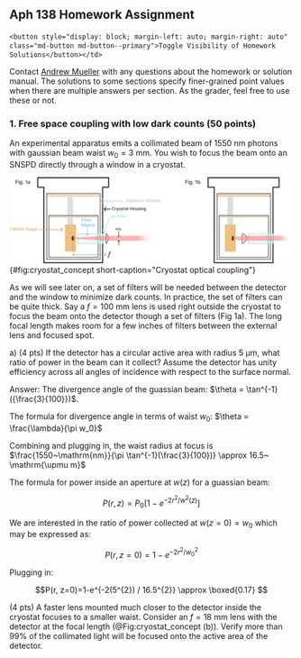 ## Aph 138 Homework Assignment



<!-- the html tag makes this only appear on the website -->
<!-- if you don't use the {=html} syntax, then the inside of the div would be rendered in the latex document -->
```{=html}
<button style="display: block; margin-left: auto; margin-right: auto" class="md-button md-button--primary">Toggle Visibility of Homework Solutions</button></td>
```
<!-- This span is processed by  pandoc-latex-color so that the color of the pdf will change also. -->
<span class=blue>Contact [Andrew Mueller](mailto:andrewstermueller@gmail.com) with any questions about the homework or solution manual. The solutions to some sections specify finer-grained point values when there are multiple answers per section. As the grader, feel free to use these or not. </span>

### 1. Free space coupling with low dark counts (50 points)
An experimental apparatus emits a collimated beam of $1550~\mathrm{nm}$ photons with gaussian beam waist $w_0 = 3~\mathrm{mm}$. You wish to focus the beam onto an SNSPD directly through a window in a cryostat. 

![** **](./figs_05/fig1b_light.svg){#fig:cryostat_concept short-caption="Cryostat optical coupling"}

As we will see later on, a set of filters will be needed between the detector and the window to minimize dark counts. In practice, the set of filters can be quite thick. Say a $f = 100~\mathrm{mm}$ lens is used right outside the cryostat to focus the beam onto the detector though a set of filters (Fig 1a). The long focal length makes room for a few inches of filters between the external lens and focused spot. 

<!-- This is a link to [The cryostat](./#fig:cryostat_concept) -->

a) (4 pts) If the detector has a circular active area with radius $5~\mathrm{\upmu m}$, what ratio of power in the beam can it collect? Assume the detector has unity efficiency across all angles of incidence with respect to the surface normal. 

<span class=blue markdown> Answer: The divergence angle of the guassian beam: $\theta = \tan^{-1}({\frac{3}{100}})$. </span>

<span class=blue markdown>  The formula for divergence angle in terms of waist $w_0$: $\theta = \frac{\lambda}{\pi w_0}$ </span>

<span class=blue markdown>  Combining and plugging in, the waist radius at focus is $\frac{1550~\mathrm{nm}}{\pi \tan^{-1}(\frac{3}{100})} \approx 16.5~ \mathrm{\upmu m}$ </span>

<span class=blue markdown> The formula for power inside an aperture at $w(z)$ for a guassian beam:</span>

<div class=blue markdown >

$$P(r, z)=P_{0}\left[1-e^{-2 r^{2} / w^{2}(z)}\right]$$ 

</div>

<span class=blue markdown>We are interested in the ratio of power collected at $w(z=0) = w_0$ which may be expressed as:</span>
<div class=blue markdown> 

$$P(r, z=0)=1-e^{-2 r^{2} / w_0^{2}}$$

</div>

<span class=blue markdown>Plugging in: </span>
<div class=blue markdown> 

$$P(r, z=0)=1-e^{-2(5^{2}) / 16.5^{2}} \approx  \boxed{0.17} $$

</div>

(4 pts) A faster lens mounted much closer to the detector inside the cryostat focuses to a smaller waist. Consider an $f = 18~\mathrm{mm}$ lens with the detector at the focal length (@Fig:cryostat_concept (b)). Verify more than 99% of the collimated light will be focused onto the active area of the detector.  


<!-- Keep at end of the page! -->
<script src="../../chapter_05/code/section_05.js"></script>
